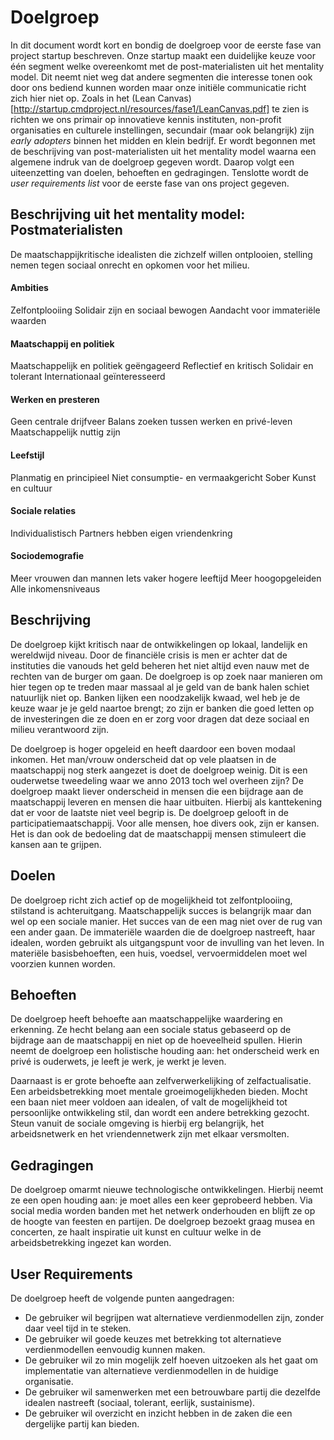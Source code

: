 # Doelgroep
In dit document wordt kort en bondig de doelgroep voor de eerste fase van project startup beschreven. Onze startup maakt een duidelijke keuze voor één segment welke overeenkomt met de post-materialisten uit het mentality model. Dit neemt niet weg dat andere segmenten die interesse tonen ook door ons bediend kunnen worden maar onze initiële communicatie richt zich hier niet op. Zoals in het (Lean Canvas)[http://startup.cmdproject.nl/resources/fase1/LeanCanvas.pdf] te zien is richten we ons primair op innovatieve kennis instituten, non-profit organisaties en culturele instellingen, secundair (maar ook belangrijk) zijn *early adopters* binnen het midden en klein bedrijf. Er wordt begonnen met de beschrijving van post-materialisten uit het mentality model waarna een algemene indruk van de doelgroep gegeven wordt. Daarop volgt een uiteenzetting van doelen, behoeften en gedragingen. Tenslotte wordt de *user requirements list* voor de eerste fase van ons project gegeven.

## Beschrijving uit het mentality model: Postmaterialisten
De maatschappijkritische idealisten die zichzelf willen ontplooien, stelling nemen tegen sociaal onrecht en opkomen voor het milieu.

#### Ambities
Zelfontplooiing
Solidair zijn en sociaal bewogen
Aandacht voor immateriële waarden

#### Maatschappij en politiek
Maatschappelijk en politiek geëngageerd
Reflectief en kritisch
Solidair en tolerant
Internationaal geïnteresseerd
 
#### Werken en presteren
Geen centrale drijfveer
Balans zoeken tussen werken en privé-leven
Maatschappelijk nuttig zijn

#### Leefstijl
Planmatig en principieel
Niet consumptie- en vermaakgericht
Sober
Kunst en cultuur

#### Sociale relaties
Individualistisch
Partners hebben eigen vriendenkring

#### Sociodemografie
Meer vrouwen dan mannen
Iets vaker hogere leeftijd
Meer hoogopgeleiden
Alle inkomensniveaus

## Beschrijving
De doelgroep kijkt kritisch naar de ontwikkelingen op lokaal, landelijk en wereldwijd niveau. Door de financiële crisis is men er achter dat de instituties die vanouds het geld beheren het niet altijd even nauw met de rechten van de burger om gaan. De doelgroep is op zoek naar manieren om hier tegen op te treden maar massaal al je geld van de bank halen schiet natuurlijk niet op. Banken lijken een noodzakelijk kwaad, wel heb je de keuze waar je je geld naartoe brengt; zo zijn er banken die goed letten op de investeringen die ze doen en er zorg voor dragen dat deze sociaal en milieu verantwoord zijn. 

De doelgroep is hoger opgeleid en heeft daardoor een boven modaal inkomen. Het man/vrouw onderscheid dat op vele plaatsen in de maatschappij nog sterk aangezet is doet de doelgroep weinig. Dit is een ouderwetse tweedeling waar we anno 2013 toch wel overheen zijn? De doelgroep maakt liever onderscheid in mensen die een bijdrage aan de maatschappij leveren en mensen die haar uitbuiten. Hierbij als kanttekening dat er voor de laatste niet veel begrip is. De doelgroep gelooft in de participatiemaatschappij. Voor alle mensen, hoe divers ook, zijn er kansen. Het is dan ook de bedoeling dat de maatschappij mensen stimuleert die kansen aan te grijpen.

## Doelen
De doelgroep richt zich actief op de mogelijkheid tot zelfontplooiing, stilstand is achteruitgang. Maatschappelijk succes is belangrijk maar dan wel op een sociale manier. Het succes van de een mag niet over de rug van een ander gaan. De immateriële waarden die de doelgroep nastreeft, haar idealen, worden gebruikt als uitgangspunt voor de invulling van het leven. In materiële basisbehoeften, een huis, voedsel, vervoermiddelen moet wel voorzien kunnen worden. 

## Behoeften
De doelgroep heeft behoefte aan maatschappelijke waardering en erkenning. Ze hecht belang aan een sociale status gebaseerd op de bijdrage aan de maatschappij en niet op de hoeveelheid spullen. Hierin neemt de doelgroep een holistische houding aan: het onderscheid werk en privé is ouderwets, je leeft je werk, je werkt je leven. 

Daarnaast is er grote behoefte aan zelfverwerkelijking of zelfactualisatie. Een arbeidsbetrekking moet mentale groeimogelijkheden bieden. Mocht een baan niet meer voldoen aan idealen, of valt de mogelijkheid tot persoonlijke ontwikkeling stil, dan wordt een andere betrekking gezocht. Steun vanuit de sociale omgeving is hierbij erg belangrijk, het arbeidsnetwerk en het vriendennetwerk zijn met elkaar versmolten.

## Gedragingen
De doelgroep omarmt nieuwe technologische ontwikkelingen. Hierbij neemt ze een open houding aan: je moet alles een keer geprobeerd hebben. Via social media worden banden met het netwerk onderhouden en blijft ze op de hoogte van feesten en partijen. De doelgroep bezoekt graag musea en concerten, ze haalt inspiratie uit kunst en cultuur welke in de arbeidsbetrekking ingezet kan worden.

## User Requirements
De doelgroep heeft de volgende punten aangedragen:
- De gebruiker wil begrijpen wat alternatieve verdienmodellen zijn, zonder daar veel tijd in te steken.
- De gebruiker wil goede keuzes met betrekking tot alternatieve verdienmodellen eenvoudig kunnen maken.
- De gebruiker wil zo min mogelijk zelf hoeven uitzoeken als het gaat om implementatie van alternatieve verdienmodellen in de huidige organisatie.
- De gebruiker wil samenwerken met een betrouwbare partij die dezelfde idealen nastreeft (sociaal, tolerant, eerlijk, sustainisme).
- De gebruiker wil overzicht en inzicht hebben in de zaken die een dergelijke partij kan bieden.
